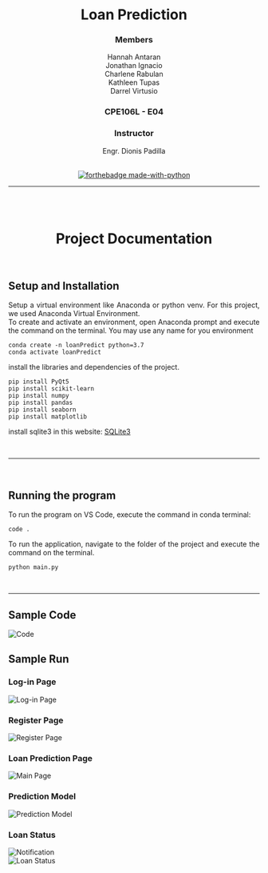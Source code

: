 <div align="center">

# Loan Prediction
### Members
Hannah Antaran<br>
Jonathan Ignacio<br>
Charlene Rabulan<br>
Kathleen Tupas<br>
Darrel Virtusio<br>
### CPE106L - E04


### Instructor
Engr. Dionis Padilla
<br><br>

[![forthebadge made-with-python](http://ForTheBadge.com/images/badges/made-with-python.svg)](https://www.python.org/)


_____
<br><br>
# Project Documentation

<br>
<div align = "justify">

## Setup and Installation
 
Setup a virtual environment like Anaconda or python venv. For this project, we used Anaconda Virtual Environment.<br>
To create and activate an environment, open Anaconda prompt and execute the command on the terminal. You may use any name for you environment
```
conda create -n loanPredict python=3.7
conda activate loanPredict
```
install the libraries and dependencies of the project.
```
pip install PyQt5
pip install scikit-learn
pip install numpy
pip install pandas
pip install seaborn
pip install matplotlib
```
 install sqlite3 in this website:
 [SQLite3](https://www.sqlite.org/download.html)
 
<br>
 
---
 
<br>

## Running the program
 
To run the program on VS Code, execute the command in conda terminal:
```
code .
```
To run the application, navigate to the folder of the project and execute the command on the terminal.
```
python main.py 
```
<br>

_____
## Sample Code
![Code](https://raw.githubusercontent.com/virtusiodarrel/Loan-Prediction-CPE106L/master/UI/Sample%20Screenshots/SampleCode.png "Sample Code")

## Sample Run
### Log-in Page

![Log-in Page](https://raw.githubusercontent.com/virtusiodarrel/Loan-Prediction-CPE106L/master/UI/Sample%20Screenshots/Login.png "Log in")
<br>
### Register Page

![Register Page](https://raw.githubusercontent.com/virtusiodarrel/Loan-Prediction-CPE106L/master/UI/Sample%20Screenshots/Register.png "Register")
<br>
### Loan Prediction Page

![Main Page](https://raw.githubusercontent.com/virtusiodarrel/Loan-Prediction-CPE106L/master/UI/Sample%20Screenshots/main.png "Loan Prediction")
<br>
### Prediction Model

![Prediction Model](https://raw.githubusercontent.com/virtusiodarrel/Loan-Prediction-CPE106L/master/UI/Sample%20Screenshots/Output.png "Prediction Model")
<br>
### Loan Status

![Notification](https://raw.githubusercontent.com/virtusiodarrel/Loan-Prediction-CPE106L/master/UI/Sample%20Screenshots/Notif.png "Notification")
<br>
![Loan Status](https://raw.githubusercontent.com/virtusiodarrel/Loan-Prediction-CPE106L/master/UI/Sample%20Screenshots/LoanStatus.png "Loan Status")
